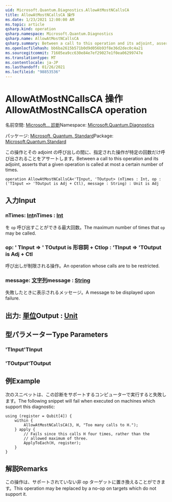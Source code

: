 ```yaml
---
uid: Microsoft.Quantum.Diagnostics.AllowAtMostNCallsCA
title: AllowAtMostNCallsCA 操作
ms.date: 1/23/2021 12:00:00 AM
ms.topic: article
qsharp.kind: operation
qsharp.namespace: Microsoft.Quantum.Diagnostics
qsharp.name: AllowAtMostNCallsCA
qsharp.summary: Between a call to this operation and its adjoint, asserts that a given operation is called at most a certain number of times.
ms.openlocfilehash: bb6ba2615b571b0d9d056b93f8e36d2dec0c4a21
ms.sourcegitcommit: 71605ea9cc630e84e7ef29027e1f0ea06299747e
ms.translationtype: MT
ms.contentlocale: ja-JP
ms.lasthandoff: 01/26/2021
ms.locfileid: "98853536"
---
```

# <a name="allowatmostncallsca-operation"></a><span data-ttu-id="0d3be-102">AllowAtMostNCallsCA 操作</span><span class="sxs-lookup"><span data-stu-id="0d3be-102">AllowAtMostNCallsCA operation</span></span>

<span data-ttu-id="0d3be-103">名前空間: [Microsoft... 診断](xref:Microsoft.Quantum.Diagnostics)</span><span class="sxs-lookup"><span data-stu-id="0d3be-103">Namespace: [Microsoft.Quantum.Diagnostics](xref:Microsoft.Quantum.Diagnostics)</span></span>

<span data-ttu-id="0d3be-104">パッケージ: [Microsoft. Quantum. Standard](https://nuget.org/packages/Microsoft.Quantum.Standard)</span><span class="sxs-lookup"><span data-stu-id="0d3be-104">Package: [Microsoft.Quantum.Standard](https://nuget.org/packages/Microsoft.Quantum.Standard)</span></span>


<span data-ttu-id="0d3be-105">この操作とその adjoint の呼び出しの間に、指定された操作が特定の回数だけ呼び出されることをアサートします。</span><span class="sxs-lookup"><span data-stu-id="0d3be-105">Between a call to this operation and its adjoint, asserts that a given operation is called at most a certain number of times.</span></span>

```qsharp
operation AllowAtMostNCallsCA<'TInput, 'TOutput> (nTimes : Int, op : ('TInput => 'TOutput is Adj + Ctl), message : String) : Unit is Adj
```


## <a name="input"></a><span data-ttu-id="0d3be-106">入力</span><span class="sxs-lookup"><span data-stu-id="0d3be-106">Input</span></span>

### <a name="ntimes--int"></a><span data-ttu-id="0d3be-107">nTimes: [Int](xref:microsoft.quantum.lang-ref.int)</span><span class="sxs-lookup"><span data-stu-id="0d3be-107">nTimes : [Int](xref:microsoft.quantum.lang-ref.int)</span></span>

<span data-ttu-id="0d3be-108">を `op` 呼び出すことができる最大回数。</span><span class="sxs-lookup"><span data-stu-id="0d3be-108">The maximum number of times that `op` may be called.</span></span>


### <a name="op--tinput--toutput--is-adj--ctl"></a><span data-ttu-id="0d3be-109">op: ' TInput => ' TOutput is 形容詞 + Ctl</span><span class="sxs-lookup"><span data-stu-id="0d3be-109">op : 'TInput => 'TOutput  is Adj + Ctl</span></span>

<span data-ttu-id="0d3be-110">呼び出しが制限される操作。</span><span class="sxs-lookup"><span data-stu-id="0d3be-110">An operation whose calls are to be restricted.</span></span>


### <a name="message--string"></a><span data-ttu-id="0d3be-111">message: [文字列](xref:microsoft.quantum.lang-ref.string)</span><span class="sxs-lookup"><span data-stu-id="0d3be-111">message : [String](xref:microsoft.quantum.lang-ref.string)</span></span>

<span data-ttu-id="0d3be-112">失敗したときに表示されるメッセージ。</span><span class="sxs-lookup"><span data-stu-id="0d3be-112">A message to be displayed upon failure.</span></span>



## <a name="output--unit"></a><span data-ttu-id="0d3be-113">出力: [単位](xref:microsoft.quantum.lang-ref.unit)</span><span class="sxs-lookup"><span data-stu-id="0d3be-113">Output : [Unit](xref:microsoft.quantum.lang-ref.unit)</span></span>



## <a name="type-parameters"></a><span data-ttu-id="0d3be-114">型パラメーター</span><span class="sxs-lookup"><span data-stu-id="0d3be-114">Type Parameters</span></span>

### <a name="tinput"></a><span data-ttu-id="0d3be-115">'TInput</span><span class="sxs-lookup"><span data-stu-id="0d3be-115">'TInput</span></span>


### <a name="toutput"></a><span data-ttu-id="0d3be-116">'TOutput</span><span class="sxs-lookup"><span data-stu-id="0d3be-116">'TOutput</span></span>



## <a name="example"></a><span data-ttu-id="0d3be-117">例</span><span class="sxs-lookup"><span data-stu-id="0d3be-117">Example</span></span>

<span data-ttu-id="0d3be-118">次のスニペットは、この診断をサポートするコンピューターで実行すると失敗します。</span><span class="sxs-lookup"><span data-stu-id="0d3be-118">The following snippet will fail when executed on machines which support this diagnostic:</span></span>

```qsharp
using (register = Qubit[4]) {
    within {
        AllowAtMostNCallsCA(3, H, "Too many calls to H.");
    } apply {
        // Fails since this calls H four times, rather than the
        // allowed maximum of three.
        ApplyToEach(H, register);
    }
}
```

## <a name="remarks"></a><span data-ttu-id="0d3be-119">解説</span><span class="sxs-lookup"><span data-stu-id="0d3be-119">Remarks</span></span>

<span data-ttu-id="0d3be-120">この操作は、サポートされていない非 op ターゲットに置き換えることができます。</span><span class="sxs-lookup"><span data-stu-id="0d3be-120">This operation may be replaced by a no-op on targets which do not support it.</span></span>